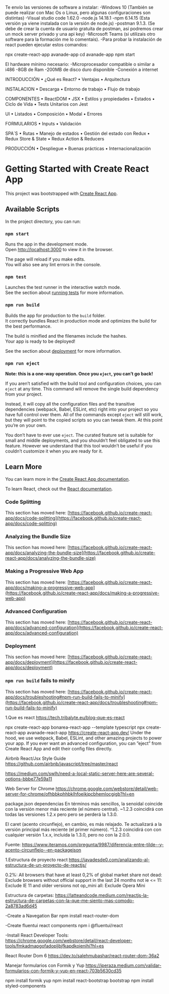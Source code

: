 Te envío las versiones de software a instalar:
-Windows 10 (También se puede realizar con Mac Os o Linux, pero algunas configuraciones son distintas)
-Visual studio code 1.62.0
-node.js 14.18.1
-npm 6.14.15 (Esta versión ya viene instalada con la versión de node.js)
-postman 9.1.3. (Se debe de crear la cuenta de usuario gratuita de postman, así podremos crear un mock server privado y una api key)
-Microsoft Teams (si utilizais otro software para la formación me lo comentais).
-Para probar la instalación de react pueden ejecutar estos comandos:

npx create-react-app avanade-app
cd avanade-app
npm start

El hardware mínimo necesario:
-Microprocesador compatible o similar a i486
-8GB de Ram
-200MB de disco duro disponible
-Conexión a internet


INTRODUCCIÓN
• ¿Qué es React?
• Ventajas
• Arquitectura

INSTALACION
• Descarga
• Entorno de trabajo
• Flujo de trabajo

COMPONENTES
• ReactDOM
• JSX
• Estilos y propiedades
• Estados
• Ciclo de Vida
• Tests Unitarios con Jest

UI
• Listados
• Composición
• Modal
• Errores

FORMULARIOS
• Inputs
• Validación

SPA´S
• Rutas
• Manejo de estados
• Gestión del estado con Redux
• Redux Store & State
• Redux Action & Reducers

PRODUCCIÓN
• Despliegue
• Buenas prácticas
• Internacionalización



# Getting Started with Create React App

This project was bootstrapped with [Create React App](https://github.com/facebook/create-react-app).

## Available Scripts

In the project directory, you can run:

### `npm start`

Runs the app in the development mode.\
Open [http://localhost:3000](http://localhost:3000) to view it in the browser.

The page will reload if you make edits.\
You will also see any lint errors in the console.

### `npm test`

Launches the test runner in the interactive watch mode.\
See the section about [running tests](https://facebook.github.io/create-react-app/docs/running-tests) for more information.

### `npm run build`

Builds the app for production to the `build` folder.\
It correctly bundles React in production mode and optimizes the build for the best performance.

The build is minified and the filenames include the hashes.\
Your app is ready to be deployed!

See the section about [deployment](https://facebook.github.io/create-react-app/docs/deployment) for more information.

### `npm run eject`

**Note: this is a one-way operation. Once you `eject`, you can’t go back!**

If you aren’t satisfied with the build tool and configuration choices, you can `eject` at any time. This command will remove the single build dependency from your project.

Instead, it will copy all the configuration files and the transitive dependencies (webpack, Babel, ESLint, etc) right into your project so you have full control over them. All of the commands except `eject` will still work, but they will point to the copied scripts so you can tweak them. At this point you’re on your own.

You don’t have to ever use `eject`. The curated feature set is suitable for small and middle deployments, and you shouldn’t feel obligated to use this feature. However we understand that this tool wouldn’t be useful if you couldn’t customize it when you are ready for it.

## Learn More

You can learn more in the [Create React App documentation](https://facebook.github.io/create-react-app/docs/getting-started).

To learn React, check out the [React documentation](https://reactjs.org/).

### Code Splitting

This section has moved here: [https://facebook.github.io/create-react-app/docs/code-splitting](https://facebook.github.io/create-react-app/docs/code-splitting)

### Analyzing the Bundle Size

This section has moved here: [https://facebook.github.io/create-react-app/docs/analyzing-the-bundle-size](https://facebook.github.io/create-react-app/docs/analyzing-the-bundle-size)

### Making a Progressive Web App

This section has moved here: [https://facebook.github.io/create-react-app/docs/making-a-progressive-web-app](https://facebook.github.io/create-react-app/docs/making-a-progressive-web-app)

### Advanced Configuration

This section has moved here: [https://facebook.github.io/create-react-app/docs/advanced-configuration](https://facebook.github.io/create-react-app/docs/advanced-configuration)

### Deployment

This section has moved here: [https://facebook.github.io/create-react-app/docs/deployment](https://facebook.github.io/create-react-app/docs/deployment)

### `npm run build` fails to minify

This section has moved here: [https://facebook.github.io/create-react-app/docs/troubleshooting#npm-run-build-fails-to-minify](https://facebook.github.io/create-react-app/docs/troubleshooting#npm-run-build-fails-to-minify)

1.Que es react
https://tech.tribalyte.eu/blog-que-es-react

npx create-react-app bonarea-react-app --template typescript
npx create-react-app avanade-react-app
https://create-react-app.dev/
Under the hood, we use webpack, Babel, ESLint, and other amazing projects to power your app. If you ever want an advanced configuration, you can ”eject” from Create React App and edit their config files directly.

Airbnb React/Jsx Style Guide
https://github.com/airbnb/javascript/tree/master/react

https://medium.com/swlh/need-a-local-static-server-here-are-several-options-bbbe77e59a11

Web Server for Chrome
https://chrome.google.com/webstore/detail/web-server-for-chrome/ofhbbkphhbklhfoeikjpcbhemlocgigb?hl=en

package.json dependencias
En términos más sencillos, la senoidal coincide con la versión menor más reciente (el número central). ~1.2.3 coincidirá con todas las versiones 1.2.x pero pero se perderá la 1.3.0. 
 

El caret (acento circunflejo), en cambio, es más relajado. Te actualizará a la versión principal más reciente (el primer número). ^1.2.3 coincidirá con con cualquier versión 1.x.x, incluida la 1.3.0, pero no con la 2.0.0.

Fuente: https://www.iteramos.com/pregunta/9987/diferencia-entre-tilde--y-acento-circunflejo--en-packagejson

1.Estructura de proyecto react
https://javadesde0.com/analizando-al-estructura-de-un-proyecto-de-reactjs/

0.2%: All browsers that have at least 0,2% of global market share
not dead: Exclude browsers without official support in the last 24 months
not ie <= 11: Exclude IE 11 and older versions
not op_mini all: Exclude Opera Mini


Estructura de carpetas:
https://latteandcode.medium.com/reactjs-la-estructura-de-carpetas-con-la-que-me-siento-mas-comodo-2a8783ad6d45


-Create a Navegation Bar
npm install react-router-dom

-Create fluentui react components
npm i @fluentui/react 

-Install React Developer Tools:
https://chrome.google.com/webstore/detail/react-developer-tools/fmkadmapgofadopljbjfkapdkoienihi?hl=es

React Router Dom 6
https://dev.to/salehmubashar/react-router-dom-36a2

Manejar formularios con Formik y Yup
https://jperaza.medium.com/validar-formularios-con-formik-y-yup-en-react-703b5630cd35

npm install formik yup
npm install react-bootstrap bootstrap
npm install styled-components 